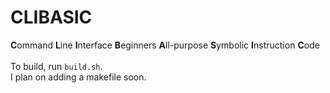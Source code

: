 # CLIBASIC
**C**ommand **L**ine **I**nterface **B**eginners **A**ll-purpose **S**ymbolic **I**nstruction **C**ode <br>
<br>
To build, run `build.sh`. <br>
I plan on adding a makefile soon.
